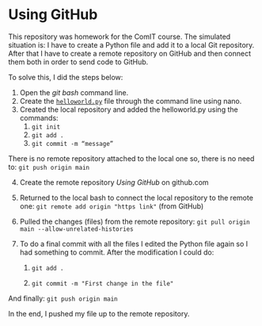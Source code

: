 # Using GitHub

This repository was homework for the ComIT course. The simulated situation is: I have to create a Python file and add it to a local Git repository. After that I have to create a remote repository on GitHub and then connect them both in order to send code to GitHub.

To solve this, I did the steps below:

1. Open the *git bash* command line.
2. Create the [`helloworld.py`](https://github.com/AmandaArenales/File_to_GitHub/blob/main/helloworld.py) file through the command line using nano.
3. Created the local repository and added the helloworld.py using the commands:
     1. `git init`
     2. `git add .`
     3. `git commit -m “message”`

There is no remote repository attached to the local one so, there is no need to: `git push origin main`

4. Create the remote repository *Using GitHub* on github.com

5. Returned to the local bash to connect the local repository to the remote one: `git remote add origin "https link"` (from GitHub)

6. Pulled the changes (files) from the remote repository: `git pull origin main --allow-unrelated-histories`

7. To do a final commit with all the files I edited the Python file again so I had something to commit. After the modification I could do:
    
    1.  `git add .`
    
    2.  `git commit -m "First change in the file"`

And finally: `git push origin main`

In the end, I pushed my file up to the remote repository.
